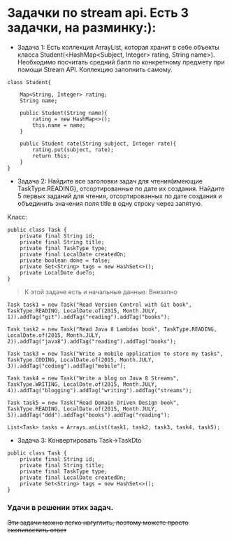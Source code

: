 # Задачки по stream api. Есть 3 задачки, на разминку:):
* Задача 1:
Есть коллекция ArrayList, которая хранит в себе объекты класса Student(<HashMap<Subject, Integer> rating, String name>). Необходимо посчитать средний балл по конкретному предмету при помощи Stream API. Коллекцию заполнить самому. 
```
class Student{

    Map<String, Integer> rating;
    String name;

    public Student(String name){
        rating = new HashMap<>();
        this.name = name;
    }

    public Student rate(String subject, Integer rate){
        rating.put(subject, rate);
        return this;
    }
}
```
* Задача 2:
Найдите все заголовки задач для чтения(имеющие TaskType.READING), отсортированные по дате их создания. Найдите 5 первых заданий для чтения, отсортированных по дате создания и объединить значения поля title в одну строку через запятую.

Класс:
```
public class Task {
    private final String id;
    private final String title;
    private final TaskType type;
    private final LocalDate createdOn;
    private boolean done = false;
    private Set<String> tags = new HashSet<>();
    private LocalDate dueTo;
}
```

> К этой задаче есть и начальные данные. Внезапно
```
Task task1 = new Task("Read Version Control with Git book", TaskType.READING, LocalDate.of(2015, Month.JULY, 1)).addTag("git").addTag("reading").addTag("books");

Task task2 = new Task("Read Java 8 Lambdas book", TaskType.READING, LocalDate.of(2015, Month.JULY, 2)).addTag("java8").addTag("reading").addTag("books");

Task task3 = new Task("Write a mobile application to store my tasks", TaskType.CODING, LocalDate.of(2015, Month.JULY, 3)).addTag("coding").addTag("mobile");

Task task4 = new Task("Write a blog on Java 8 Streams", TaskType.WRITING, LocalDate.of(2015, Month.JULY, 4)).addTag("blogging").addTag("writing").addTag("streams");

Task task5 = new Task("Read Domain Driven Design book", TaskType.READING, LocalDate.of(2015, Month.JULY, 5)).addTag("ddd").addTag("books").addTag("reading");

List<Task> tasks = Arrays.asList(task1, task2, task3, task4, task5);
```
* Задача 3:
Конвертировать Task->TaskDto
```
public class Task {
    private final String id;
    private final String title;
    private final TaskType type;
    private final LocalDate createdOn;
    private Set<String> tags = new HashSet<>();
}
```
### Удачи в решении этих задач. 

~~Эти задачи можно легко нагуглить, поэтому можете просто скопипастить ответ~~
